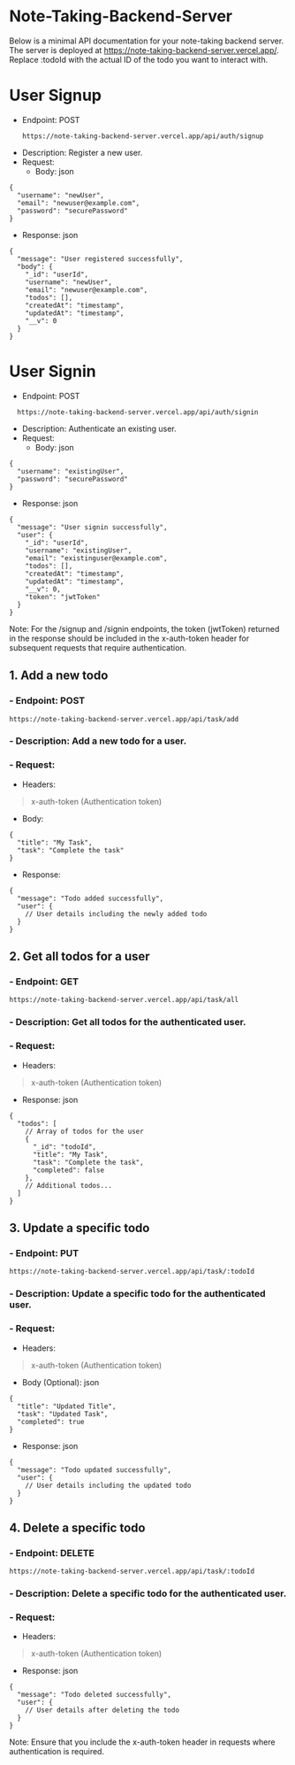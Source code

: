 # Note-Taking-Backend-Server


Below is a minimal API documentation for your note-taking backend server. The server is deployed at https://note-taking-backend-server.vercel.app/. Replace :todoId with the actual ID of the todo you want to interact with.

# User Signup
- Endpoint: POST
  ```
  https://note-taking-backend-server.vercel.app/api/auth/signup
  ```
- Description: Register a new user.
- Request:
  - Body:
json
```
{
  "username": "newUser",
  "email": "newuser@example.com",
  "password": "securePassword"
}
```
  - Response:
json
```
{
  "message": "User registered successfully",
  "body": {
    "_id": "userId",
    "username": "newUser",
    "email": "newuser@example.com",
    "todos": [],
    "createdAt": "timestamp",
    "updatedAt": "timestamp",
    "__v": 0
  }
}
```
# User Signin
- Endpoint: POST
```
  https://note-taking-backend-server.vercel.app/api/auth/signin
```
- Description: Authenticate an existing user.
- Request:
  - Body:
json
```
{
  "username": "existingUser",
  "password": "securePassword"
}
```
  - Response:
json
```
{
  "message": "User signin successfully",
  "user": {
    "_id": "userId",
    "username": "existingUser",
    "email": "existinguser@example.com",
    "todos": [],
    "createdAt": "timestamp",
    "updatedAt": "timestamp",
    "__v": 0,
    "token": "jwtToken"
  }
}
```
Note: For the /signup and /signin endpoints, the token (jwtToken) returned in the response should be included in the x-auth-token header for subsequent requests that require authentication.



## 1. Add a new todo
### - Endpoint: POST 
```
https://note-taking-backend-server.vercel.app/api/task/add
```
### - Description: Add a new todo for a user.
### - Request:
- Headers:
> x-auth-token (Authentication token)
- Body:
```
{
  "title": "My Task",
  "task": "Complete the task"
}
```
- Response:
```
{
  "message": "Todo added successfully",
  "user": {
    // User details including the newly added todo
  }
}
```
## 2. Get all todos for a user
### - Endpoint: GET 
```
https://note-taking-backend-server.vercel.app/api/task/all
```
### - Description: Get all todos for the authenticated user.
### - Request:
- Headers:
> x-auth-token (Authentication token)
- Response:
json
```
{
  "todos": [
    // Array of todos for the user
    {
      "_id": "todoId",
      "title": "My Task",
      "task": "Complete the task",
      "completed": false
    },
    // Additional todos...
  ]
}
```
## 3. Update a specific todo
### - Endpoint: PUT 
```
https://note-taking-backend-server.vercel.app/api/task/:todoId
```
### - Description: Update a specific todo for the authenticated user.
### - Request:
- Headers:
> x-auth-token (Authentication token)
- Body (Optional):
json
```
{
  "title": "Updated Title",
  "task": "Updated Task",
  "completed": true
}
```
- Response:
json
```
{
  "message": "Todo updated successfully",
  "user": {
    // User details including the updated todo
  }
}
```
## 4. Delete a specific todo
### - Endpoint: DELETE 
```
https://note-taking-backend-server.vercel.app/api/task/:todoId
```
### - Description: Delete a specific todo for the authenticated user.
### - Request:
- Headers:
> x-auth-token (Authentication token)
- Response:
json
```
{
  "message": "Todo deleted successfully",
  "user": {
    // User details after deleting the todo
  }
}
```
Note: Ensure that you include the x-auth-token header in requests where authentication is required.
